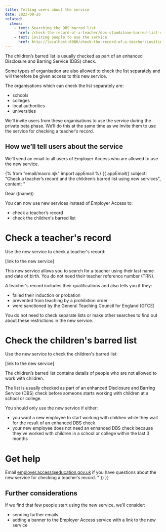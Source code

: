 ```yaml
---
title: Telling users about the service
date: 2023-09-26
related:
  items:
    - text: Searching the DBS barred list
      href: /check-the-record-of-a-teacher/dbs-standalone-barred-list-search/
    - text: Inviting people to use the service
      href: http://localhost:8080/check-the-record-of-a-teacher/inviting-people-to-use-the-service/
---
```


The children’s barred list is usually checked as part of an enhanced Disclosure and Barring Service (DBS) check.

Some types of organisation are also allowed to check the list separately and will therefore be given access to this new service.

The organisations which can check the list separately are:

- schools
- colleges
- local authorities
- universities

We’ll invite users from these organisations to use the service during the private beta phase. We’ll do this at the same time as we invite them to use the service for checking a teacher’s record.

## How we’ll tell users about the service

We’ll send an email to all users of Employer Access who are allowed to use the new service.

{% from "email/macro.njk" import appEmail %}
{{ appEmail({
  subject: "Check a teacher’s record and the children’s barred list using new services",
  content: "

Dear ((name))

You can now use new services instead of Employer Access to:

- check a teacher’s record
- check the children's barred list

# Check a teacher's record

Use the new service to check a teacher's record:

[link to the new service]

This new service allows you to search for a teacher using their last name and date of birth. You do not need their teacher reference number (TRN).

A teacher's record includes their qualifications and also tells you if they:

- failed their induction or probation
- prevented from teaching by a prohibition order
- were sanctioned by the General Teaching Council for England (GTCE)

You do not need to check separate lists or make other searches to find out about these restrictions in the new service.

# Check the children's barred list

Use the new service to check the children's barred list:

[link to the new service]

The children’s barred list contains details of people who are not allowed to work with children.

The list is usually checked as part of an enhanced Disclosure and Barring Service (DBS) check before someone starts working with children at a school or college.

You should only use the new service if either:

- you want a new employee to start working with children while they wait for the result of an enhanced DBS check
- your new employee does not need an enhanced DBS check because they’ve worked with children in a school or college within the last 3 months

# Get help

Email [employer.access@education.gov.uk](mailto:employer.access@education.gov.uk) if you have questions about the new service for checking a teacher’s record.
"
}) }}

## Further considerations

If we find that few people start using the new service, we’ll consider:

- sending further emails
- adding a banner to the Employer Access service with a link to the new service
